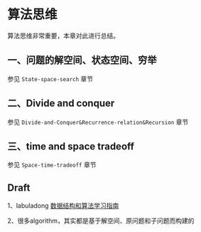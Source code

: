 # 算法思维

算法思维非常重要，本章对此进行总结。

## 一、问题的解空间、状态空间、穷举

参见 `State-space-search` 章节



## 二、Divide and conquer

参见 `Divide-and-Conquer&Recurrence-relation&Recursion` 章节 



## 三、time and space tradeoff

参见 `Space-time-tradeoff` 章节



## Draft

1、labuladong [数据结构和算法学习指南](https://mp.weixin.qq.com/s?__biz=MzAxODQxMDM0Mw==&mid=2247484852&idx=1&sn=85b50b8b0470bb4897e517955f4e5002&scene=21#wechat_redirect)

2、很多algorithm，其实都是基于解空间、原问题和子问题而构建的
